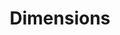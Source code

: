 ---
bigquery: https://console.cloud.google.com/bigquery?p=covid-19-dimensions-ai&page=table&d=data&t=publications
contributors: Digital Science, https://www.digital-science.com/
cost: Free for personal, non-commercial use.
description: Dimensions contains more than 100 million publications, ranging from
  articles published in scholarly journals, books and book chapters, to preprints
  and conference proceedings. All publications are contextualized with linked data
  sets, funding, publications, patents, clinical trials, and policy documents. You
  can also view associated categories, funders, institutions, and researcher profiles.
documentation: https://docs.dimensions.ai/bigquery/index.html
last_edit: Mon, 04 Apr 2022 19:04:00 GMT
location: https://www.dimensions.ai/products/free/
maintained_by: Digital Science, https://www.digital-science.com/
schema_fields: '[''authors'', ''doi'', ''legal_events'', ''conditions'', ''date_imported_gbq'',
  ''investigators'', ''funder_org_cities'', ''pmid'', ''mesh_headings'', ''priority_date'',
  ''research_org_country_names'', ''description'', ''associated_publication_pmid'',
  ''family_members_ids'', ''resulting_publication_ids'', ''abstract'', ''current_assignee_orgs'',
  ''associated_grant_ids'', ''isbn'', ''types'', ''gender'', ''ipcr'', ''acronyms'',
  ''editors'', ''research_org_state_codes'', ''funder_org_countries'', ''repository_url'',
  ''embargo_date'', ''external_ids'', ''priority_year'', ''expiration_date'', ''publication_date'',
  ''funder_org'', ''category_hrcs_hc'', ''name'', ''original_assignee_orgs'', ''foa_number'',
  ''pmcid'', ''funding_cny'', ''date_inserted'', ''cited_by_ids'', ''filing_status'',
  ''brief_title'', ''current_assignee'', ''repository_id'', ''open_access_categories'',
  ''license'', ''id'', ''inventor_names'', ''date_print'', ''status'', ''open_access_categories_v2'',
  ''research_orgs'', ''funding_cad'', ''concepts'', ''end_year'', ''date_online'',
  ''volume'', ''book_title'', ''filing_date'', ''date'', ''application_number'', ''category_icrp_cso'',
  ''active_years'', ''publication_year'', ''source_id'', ''labels'', ''funder_org_state_codes'',
  ''citation_string'', ''jurisdiction'', ''research_org_cities'', ''linkout'', ''address'',
  ''legal_status'', ''grant_number'', ''proceedings_title'', ''subtitles'', ''mesh_terms'',
  ''title'', ''category_icrp_ct'', ''original_assignee'', ''categories'', ''organisation_details'',
  ''original_assignee_countries'', ''funding_chf'', ''patent_ids'', ''funding_gbp'',
  ''original_abstract'', ''funder_countries'', ''resulting_publication_doi'', ''researcher_ids'',
  ''funder_org_acronyms'', ''altmetrics'', ''created_date'', ''kind'', ''email_address'',
  ''funding_usd'', ''parent_id'', ''type'', ''associated_publication_arxiv_id'', ''research_org_state_names'',
  ''year'', ''phase'', ''research_org_city_names'', ''publisher'', ''funder_orgs'',
  ''granted_date'', ''clinical_trial_ids'', ''assignee_countries'', ''research_org_countries'',
  ''funding_amount'', ''category_hra'', ''funding_details'', ''original_title'', ''interventions'',
  ''family_count'', ''citations_count'', ''funding_aud'', ''acknowledgements'', ''associated_publication_id'',
  ''eisbn'', ''metrics'', ''repository_name'', ''links'', ''pages'', ''book_series_title'',
  ''category_for'', ''assignee_orgs'', ''end_date'', ''funding_nzd'', ''journal'',
  ''publication_ids'', ''funding_currency'', ''wikipedia_url'', ''category_rcdc'',
  ''citations'', ''date_normal'', ''category_sdg'', ''category_hrcs_rac'', ''date_modified'',
  ''conference'', ''expiration_year'', ''relationships'', ''cpc'', ''family_id'',
  ''arxiv_id'', ''language'', ''filing_year'', ''granted_year'', ''start_year'', ''issue'',
  ''acronym'', ''category_uoa'', ''aliases'', ''category_bra'', ''registry'', ''current_assignee_countries'',
  ''supporting_grant_ids'', ''associated_publication_doi'', ''established'', ''reference_ids'',
  ''journal_lists'', ''start_date'', ''funding_jpy'', ''funding_eur'']'
shortname: dimensions
tags:
- scholarly literature
- patents
- funding
- clinical trials
- academic profiles
terms_of_use: 'Use of both the Dimensions COVID-19 dataset and full Dimensions dataset
  are subject to the Dimensions Terms of use: https://www.dimensions.ai/policies-terms-legal '
title: Dimensions
uuid: dcff88bd-fe6b-4fdb-8159-809bf9d7bc1c
---